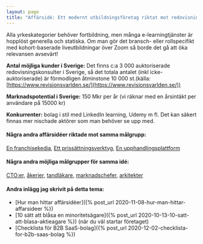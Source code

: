 ```yaml
---
layout: page
title: "Affärsidé: Ett modernt utbildningsföretag riktat mot redovisningskonsulter"
---
```

Alla yrkeskategorier behöver fortbildning, men många e-learningtjänster är hopplöst generella och statiska. Om man gör det bransch- eller rollspecifikt med kohort-baserade liveutbildningar över Zoom så borde det gå att öka relevansen avsevärt!

**Antal möjliga kunder i Sverige:** Det finns c:a 3 000 auktoriserade redovisningskonsulter i Sverige, så det totala antalet (inkl icke-auktoriserade) är förmodligen åtminstone 10 000 st.(källa: [https://www.revisionsvarlden.se/](https://www.revisionsvarlden.se/))

**Marknadspotential i Sverige:** 150 Mkr per år (vi räknar med en årsintäkt per användare på 15000 kr)

**Konkurrenter:** bolag i stil med LinkedIn learning, Udemy m fl. Det kan säkert finnas mer nischade aktörer som man behöver se upp med.

#### Några andra affärsidéer riktade mot samma målgrupp:
[En franchisekedja](/affarsideer/en-franchisekedja-av-redovisningskonsulter/), [Ett prissättningsverktyg](/affarsideer/ett-prissattningsverktyg-for-redovisningskonsulter/), [En upphandlingsplattform](/affarsideer/en-upphandlingsplattform-for-redovisningskonsulter/)


#### Några andra möjliga målgrupper för samma idé:
[CTO:er](/affarsideer/ett-modernt-utbildningsforetag-riktat-mot-cto-er/), [åkerier](/affarsideer/ett-modernt-utbildningsforetag-riktat-mot-akerier/), [tandläkare](/affarsideer/ett-modernt-utbildningsforetag-riktat-mot-tandlakare/), [marknadschefer](/affarsideer/ett-modernt-utbildningsforetag-riktat-mot-marknadschefer/), [arkitekter](/affarsideer/ett-modernt-utbildningsforetag-riktat-mot-arkitekter/)

#### Andra inlägg jag skrivit på detta tema:
- [Hur man hittar affärsidéer]({% post_url 2020-11-08-hur-man-hittar-affarsideer %})
- [10 sätt att blåsa en minoritetsägare]({% post_url 2020-10-13-10-satt-att-blasa-aktieagare %}) (när du väl startar företaget)
- [Checklista för B2B SaaS-bolag]({% post_url 2020-12-02-checklista-for-b2b-saas-bolag %})

